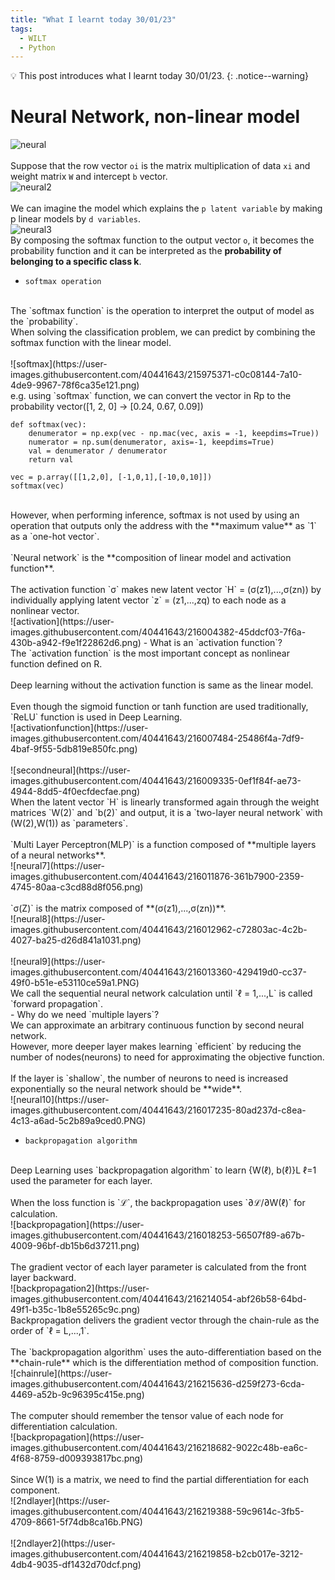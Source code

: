 ```yaml
---
title: "What I learnt today 30/01/23"
tags:
  - WILT
  - Python
---
```

💡 This post introduces what I learnt today 30/01/23.
{: .notice--warning}

# Neural Network, non-linear model
![neural](https://user-images.githubusercontent.com/40441643/215969835-a2448868-32d1-4862-86f0-4033a439f893.png)
<br>
<br>
Suppose that the row vector `oi` is the matrix multiplication of data `xi` and weight matrix `W` and intercept `b` vector.
<br>
![neural2](https://user-images.githubusercontent.com/40441643/215970578-4205f2e0-c68d-4a09-ab4c-1c81ab633939.PNG)
<br>
<br>
We can imagine the model which explains the `p latent variable` by making p linear models by `d variables`.
<br>
![neural3](https://user-images.githubusercontent.com/40441643/215971662-61126a15-f0c8-485b-965f-727aa063f5f1.PNG)
<br>
By composing the softmax function to the output vector `o`, it becomes the probability function and it can be interpreted as the **probability of belonging to a specific class k**.

- `softmax operation`
<br>
The `softmax function` is the operation to interpret the output of model as the `probability`.
<br>
When solving the classification problem, we can predict by combining the softmax function with the linear model.
<br>
<br>
![softmax](https://user-images.githubusercontent.com/40441643/215975371-c0c08144-7a10-4de9-9967-78f6ca35e121.png)
<br>
e.g. using `softmax` function, we can convert the vector in Rp to the probability vector([1, 2, 0] -> [0.24, 0.67, 0.09])

```
def softmax(vec):
    denumerator = np.exp(vec - np.mac(vec, axis = -1, keepdims=True))
    numerator = np.sum(denumerator, axis=-1, keepdims=True)
    val = denumerator / denumerator
    return val

vec = p.array([[1,2,0], [-1,0,1],[-10,0,10]])
softmax(vec)
```
<br>
However, when performing inference, softmax is not used by using an operation that outputs only the address with the **maximum value** as `1` as a `one-hot vector`.
<br>
<br>
`Neural network` is the **composition of linear model and activation function**.
<br>
<br>
The activation function `σ` makes new latent vector `H` = (σ(z1),...,σ(zn)) by individually applying latent vector `z` = (z1,...,zq) to each node as a nonlinear vector.
<br>
![activation](https://user-images.githubusercontent.com/40441643/216004382-45ddcf03-7f6a-430b-a942-f9e1f22862d6.png)
- What is an `activation function`?
<br>
The `activation function` is the most important concept as nonlinear function defined on R.
<br>
<br>
Deep learning without the activation function is same as the linear model.
<br>
<br>
Even though the sigmoid function or tanh function are used traditionally, `ReLU` function is used in Deep Learning.
<br>
![activationfunction](https://user-images.githubusercontent.com/40441643/216007484-25486f4a-7df9-4baf-9f55-5db819e850fc.png)
<br>
<br>
![secondneural](https://user-images.githubusercontent.com/40441643/216009335-0ef1f84f-ae73-4944-8dd5-4f0ecfdecfae.png)
<br>
When the latent vector `H` is linearly transformed again through the weight matrices `W(2)` and `b(2)` and output, it is a `two-layer neural network` with (W(2),W(1)) as `parameters`.
<br>
<br>
`Multi Layer Perceptron(MLP)` is a function composed of **multiple layers of a neural networks**.
<br>
![neural7](https://user-images.githubusercontent.com/40441643/216011876-361b7900-2359-4745-80aa-c3cd88d8f056.png)
<br>
<br>
`σ(Z)` is the matrix composed of **(σ(z1),...,σ(zn))**.
<br>
![neural8](https://user-images.githubusercontent.com/40441643/216012962-c72803ac-4c2b-4027-ba25-d26d841a1031.png)
<br>
<br>
![neural9](https://user-images.githubusercontent.com/40441643/216013360-429419d0-cc37-49f0-b51e-e53110ce59a1.PNG)
<br>
We call the sequential neural network calculation until `ℓ = 1,...,L` is called `forward propagation`.
<br>
- Why do we need `multiple layers`?
<br>
We can approximate an arbitrary continuous function by second neural network.
<br>
However, more deeper layer makes learning `efficient` by reducing the number of nodes(neurons) to need for approximating the objective function.
<br>
<br>
If the layer is `shallow`, the number of neurons to need is increased exponentially so the neural network should be **wide**.
<br>
![neural10](https://user-images.githubusercontent.com/40441643/216017235-80ad237d-c8ea-4c13-a6ad-5c2b89a9ced0.PNG)

- `backpropagation algorithm`
<br>
Deep Learning uses `backpropagation algorithm` to learn {W(ℓ), b(ℓ)}L ℓ=1 used the parameter for each layer.
<br>
<br>
When the loss function is `ℒ`, the backpropagation uses `∂ℒ/∂W(ℓ)` for calculation.
<br>
![backpropagation](https://user-images.githubusercontent.com/40441643/216018253-56507f89-a67b-4009-96bf-db15b6d37211.png)
<br>
<br>
The gradient vector of each layer parameter is calculated from the front layer backward.
<br>
![backpropagation2](https://user-images.githubusercontent.com/40441643/216214054-abf26b58-64bd-49f1-b35c-1b8e55265c9c.png)
<br>
Backpropagation delivers the gradient vector through the chain-rule as the order of  `ℓ = L,...,1`.
<br>
<br>
The `backpropagation algorithm` uses the auto-differentiation based on the **chain-rule** which is the differentiation method of composition function.
<br>
![chainrule](https://user-images.githubusercontent.com/40441643/216215636-d259f273-6cda-4469-a52b-9c96395c415e.png)
<br>
<br>
The computer should remember the tensor value of each node for differentiation calculation.
<br>
![backpropagation](https://user-images.githubusercontent.com/40441643/216218682-9022c48b-ea6c-4f68-8759-d009393817bc.png)
<br>
<br>
Since W(1) is a matrix, we need to find the partial differentiation for each component.
<br>
![2ndlayer](https://user-images.githubusercontent.com/40441643/216219388-59c9614c-3fb5-4709-8661-5f74db8ca16b.PNG)
<br>
<br>
![2ndlayer2](https://user-images.githubusercontent.com/40441643/216219858-b2cb017e-3212-4db4-9035-df1432d70dcf.png)
